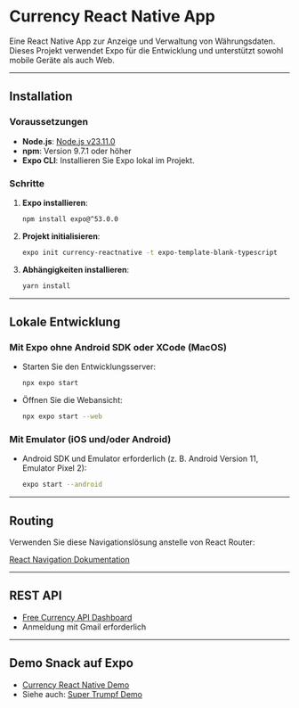 # Currency React Native App

Eine React Native App zur Anzeige und Verwaltung von Währungsdaten. Dieses Projekt verwendet Expo für die Entwicklung und unterstützt sowohl mobile Geräte als auch Web.

---

## Installation

### Voraussetzungen
- **Node.js**: [Node.js v23.11.0](https://nodejs.org/download/release/v23.11.0/)
- **npm**: Version 9.7.1 oder höher
- **Expo CLI**: Installieren Sie Expo lokal im Projekt.

### Schritte
1. **Expo installieren**:
   ```bash
   npm install expo@^53.0.0
   ```

2. **Projekt initialisieren**:
   ```bash
   expo init currency-reactnative -t expo-template-blank-typescript
   ```

3. **Abhängigkeiten installieren**:
   ```bash
   yarn install
   ```

---

## Lokale Entwicklung

### Mit Expo ohne Android SDK oder XCode (MacOS)
- Starten Sie den Entwicklungsserver:
  ```bash
  npx expo start
  ```
- Öffnen Sie die Webansicht:
  ```bash
  npx expo start --web
  ```

### Mit Emulator (iOS und/oder Android)
- Android SDK und Emulator erforderlich (z. B. Android Version 11, Emulator Pixel 2):
  ```bash
  expo start --android
  ```

---

## Routing

Verwenden Sie diese Navigationslösung anstelle von React Router:

[React Navigation Dokumentation](https://reactnavigation.org/docs/navigating)

---

## REST API

- [Free Currency API Dashboard](https://app.freecurrencyapi.com/dashboard)
- Anmeldung mit Gmail erforderlich

---

## Demo Snack auf Expo

- [Currency React Native Demo](https://snack.expo.dev/@petethegreat/currency-reactnative)
- Siehe auch: [Super Trumpf Demo](https://snack.expo.dev/@petethegreat/super-trumpf)